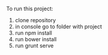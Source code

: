 To run this project: 
1) clone repository 
2) in console go to folder with project 
3) run npm install 
4) run bower install
5) run grunt serve

